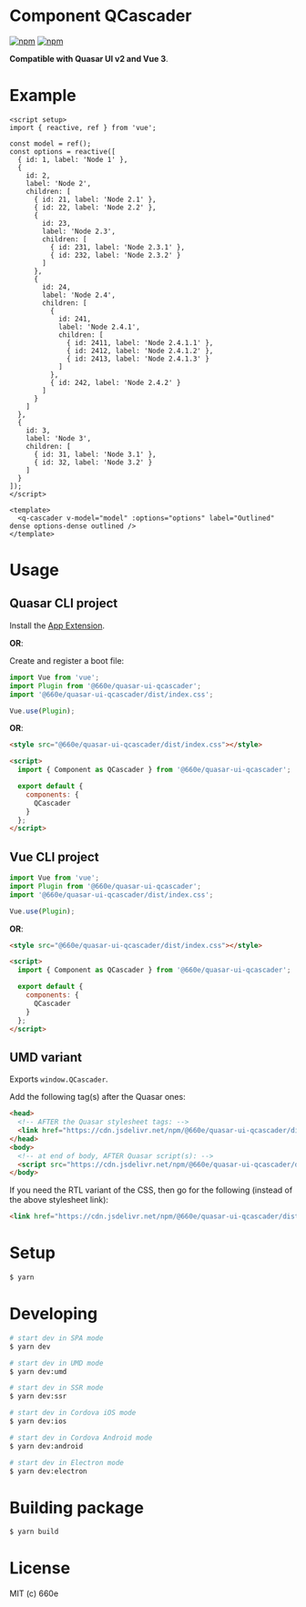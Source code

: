 # Component QCascader

[![npm](https://img.shields.io/npm/v/@660e/quasar-ui-qcascader.svg?label=@660e/quasar-ui-qcascader)](https://www.npmjs.com/package/@660e/quasar-ui-qcascader)
[![npm](https://img.shields.io/npm/dt/@660e/quasar-ui-qcascader.svg)](https://www.npmjs.com/package/@660e/quasar-ui-qcascader)

**Compatible with Quasar UI v2 and Vue 3**.

# Example

```vue
<script setup>
import { reactive, ref } from 'vue';

const model = ref();
const options = reactive([
  { id: 1, label: 'Node 1' },
  {
    id: 2,
    label: 'Node 2',
    children: [
      { id: 21, label: 'Node 2.1' },
      { id: 22, label: 'Node 2.2' },
      {
        id: 23,
        label: 'Node 2.3',
        children: [
          { id: 231, label: 'Node 2.3.1' },
          { id: 232, label: 'Node 2.3.2' }
        ]
      },
      {
        id: 24,
        label: 'Node 2.4',
        children: [
          {
            id: 241,
            label: 'Node 2.4.1',
            children: [
              { id: 2411, label: 'Node 2.4.1.1' },
              { id: 2412, label: 'Node 2.4.1.2' },
              { id: 2413, label: 'Node 2.4.1.3' }
            ]
          },
          { id: 242, label: 'Node 2.4.2' }
        ]
      }
    ]
  },
  {
    id: 3,
    label: 'Node 3',
    children: [
      { id: 31, label: 'Node 3.1' },
      { id: 32, label: 'Node 3.2' }
    ]
  }
]);
</script>

<template>
  <q-cascader v-model="model" :options="options" label="Outlined" dense options-dense outlined />
</template>
```

# Usage

## Quasar CLI project

Install the [App Extension](https://github.com/660e/quasar-ui-qcascader/tree/main/app-extension).

**OR**:

Create and register a boot file:

```js
import Vue from 'vue';
import Plugin from '@660e/quasar-ui-qcascader';
import '@660e/quasar-ui-qcascader/dist/index.css';

Vue.use(Plugin);
```

**OR**:

```html
<style src="@660e/quasar-ui-qcascader/dist/index.css"></style>

<script>
  import { Component as QCascader } from '@660e/quasar-ui-qcascader';

  export default {
    components: {
      QCascader
    }
  };
</script>
```

## Vue CLI project

```js
import Vue from 'vue';
import Plugin from '@660e/quasar-ui-qcascader';
import '@660e/quasar-ui-qcascader/dist/index.css';

Vue.use(Plugin);
```

**OR**:

```html
<style src="@660e/quasar-ui-qcascader/dist/index.css"></style>

<script>
  import { Component as QCascader } from '@660e/quasar-ui-qcascader';

  export default {
    components: {
      QCascader
    }
  };
</script>
```

## UMD variant

Exports `window.QCascader`.

Add the following tag(s) after the Quasar ones:

```html
<head>
  <!-- AFTER the Quasar stylesheet tags: -->
  <link href="https://cdn.jsdelivr.net/npm/@660e/quasar-ui-qcascader/dist/index.min.css" rel="stylesheet" type="text/css" />
</head>
<body>
  <!-- at end of body, AFTER Quasar script(s): -->
  <script src="https://cdn.jsdelivr.net/npm/@660e/quasar-ui-qcascader/dist/index.umd.min.js"></script>
</body>
```

If you need the RTL variant of the CSS, then go for the following (instead of the above stylesheet link):

```html
<link href="https://cdn.jsdelivr.net/npm/@660e/quasar-ui-qcascader/dist/index.rtl.min.css" rel="stylesheet" type="text/css" />
```

# Setup

```bash
$ yarn
```

# Developing

```bash
# start dev in SPA mode
$ yarn dev

# start dev in UMD mode
$ yarn dev:umd

# start dev in SSR mode
$ yarn dev:ssr

# start dev in Cordova iOS mode
$ yarn dev:ios

# start dev in Cordova Android mode
$ yarn dev:android

# start dev in Electron mode
$ yarn dev:electron
```

# Building package

```bash
$ yarn build
```

# License

MIT (c) 660e
